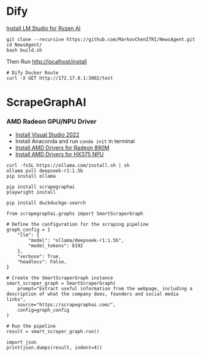 # Dify
[Install LM Studio for Ryzen AI](https://lmstudio.ai/ryzenai)
```
git clone --recursive https://github.com/MarkovChenITRI/NewsAgent.git
cd NewsAgent/
bash build.sh
```

Then Run [http://localhost/install](http://localhost/install)
```
# Dify Docker Route
curl -X GET http://172.17.0.1:3002/test     
```

# ScrapeGraphAI

### AMD Radeon GPU/NPU Driver
* [Install Visual Studio 2022]()
* Install Anaconda and run `conda init` in terminal
* [Install AMD Drivers for Radeon 890M](https://www.amd.com/en/support/download/drivers.html)
* [Install AMD Drivers for HX375 NPU](https://ryzenai.docs.amd.com/en/latest/inst.html)

```
curl -fsSL https://ollama.com/install.sh | sh
ollama pull deepseek-r1:1.5b
pip install ollama

pip install scrapegraphai
playwright install

pip install duckduckgo-search
```
```
from scrapegraphai.graphs import SmartScraperGraph

# Define the configuration for the scraping pipeline
graph_config = {
    "llm": {
        "model": "ollama/deepseek-r1:1.5b",
        "model_tokens": 8192
    },
    "verbose": True,
    "headless": False,
}

# Create the SmartScraperGraph instance
smart_scraper_graph = SmartScraperGraph(
    prompt="Extract useful information from the webpage, including a description of what the company does, founders and social media links",
    source="https://scrapegraphai.com/",
    config=graph_config
)

# Run the pipeline
result = smart_scraper_graph.run()

import json
print(json.dumps(result, indent=4))
```
